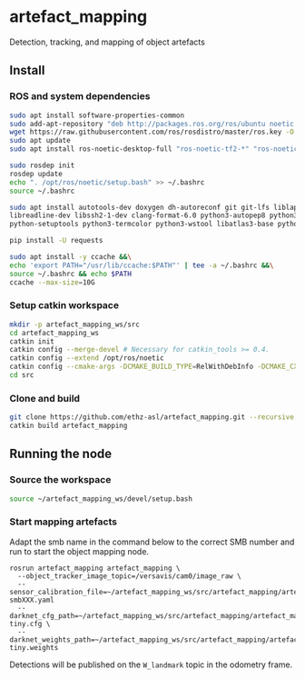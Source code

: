 # artefact_mapping
Detection, tracking, and mapping of object artefacts

## Install
### ROS and system dependencies
```bash
sudo apt install software-properties-common
sudo add-apt-repository "deb http://packages.ros.org/ros/ubuntu noetic main"
wget https://raw.githubusercontent.com/ros/rosdistro/master/ros.key -O - | sudo apt-key add -
sudo apt update
sudo apt install ros-noetic-desktop-full "ros-noetic-tf2-*" "ros-noetic-camera-info-manager*" --yes

sudo rosdep init
rosdep update
echo ". /opt/ros/noetic/setup.bash" >> ~/.bashrc
source ~/.bashrc

sudo apt install autotools-dev doxygen dh-autoreconf git git-lfs liblapack-dev libblas-dev libgtest-dev \
libreadline-dev libssh2-1-dev clang-format-6.0 python3-autopep8 python3-catkin-tools python3-pip python3-git \
python-setuptools python3-termcolor python3-wstool libatlas3-base python-is-python3 --yes

pip install -U requests

sudo apt install -y ccache &&\
echo 'export PATH="/usr/lib/ccache:$PATH"' | tee -a ~/.bashrc &&\
source ~/.bashrc && echo $PATH
ccache --max-size=10G
```

### Setup catkin workspace
```bash
mkdir -p artefact_mapping_ws/src
cd artefact_mapping_ws
catkin init
catkin config --merge-devel # Necessary for catkin_tools >= 0.4.
catkin config --extend /opt/ros/noetic
catkin config --cmake-args -DCMAKE_BUILD_TYPE=RelWithDebInfo -DCMAKE_CXX_FLAGS=-fdiagnostics-color
cd src
```

### Clone and build
```bash
git clone https://github.com/ethz-asl/artefact_mapping.git --recursive -b summer_school2021
catkin build artefact_mapping
```

## Running the node
### Source the workspace
```bash
source ~/artefact_mapping_ws/devel/setup.bash
```

### Start mapping artefacts
Adapt the smb name in the command below to the correct SMB number and run to start the object mapping node.
```
rosrun artefact_mapping artefact_mapping \
  --object_tracker_image_topic=/versavis/cam0/image_raw \
  --sensor_calibration_file=~/artefact_mapping_ws/src/artefact_mapping/artefact_mapping/share/camchain-smbXXX.yaml
  --darknet_cfg_path=~/artefact_mapping_ws/src/artefact_mapping/artefact_mapping/share/yolov3-tiny.cfg \
  --darknet_weights_path=~/artefact_mapping_ws/src/artefact_mapping/artefact_mapping/share/yolov3-tiny.weights
```
Detections will be published on the `W_landmark` topic in the odometry frame.


